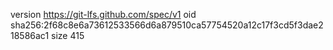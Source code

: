 version https://git-lfs.github.com/spec/v1
oid sha256:2f68c8e6a73612533566d6a879510ca57754520a12c17f3cd5f3dae218586ac1
size 415
